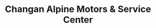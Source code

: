 ---
title: "Changan Alpine Motors & Service Center"
url: /karachi/changan-alpine-motors-and-service-center/
shop: car
---